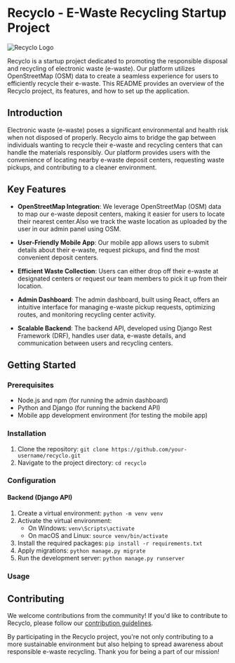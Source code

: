 # Recyclo - E-Waste Recycling Startup Project

![Recyclo Logo](/path/to/logo.png) <!-- Replace with the actual path to your logo image -->

Recyclo is a startup project dedicated to promoting the responsible disposal and recycling of electronic waste (e-waste). Our platform utilizes OpenStreetMap (OSM) data to create a seamless experience for users to efficiently recycle their e-waste. This README provides an overview of the Recyclo project, its features, and how to set up the application.


## Introduction

Electronic waste (e-waste) poses a significant environmental and health risk when not disposed of properly. Recyclo aims to bridge the gap between individuals wanting to recycle their e-waste and recycling centers that can handle the materials responsibly. Our platform provides users with the convenience of locating nearby e-waste deposit centers, requesting waste pickups, and contributing to a cleaner environment.

## Key Features

- **OpenStreetMap Integration**: We leverage OpenStreetMap (OSM) data to map our e-waste deposit centers, making it easier for users to locate their nearest center.Also we track the waste location as uploaded by the user in our admin panel using OSM.

- **User-Friendly Mobile App**: Our mobile app allows users to submit details about their e-waste, request pickups, and find the most convenient deposit centers.

- **Efficient Waste Collection**: Users can either drop off their e-waste at designated centers or request our team members to pick it up from their location.

- **Admin Dashboard**: The admin dashboard, built using React, offers an intuitive interface for managing e-waste pickup requests, optimizing routes, and monitoring recycling center activity.

- **Scalable Backend**: The backend API, developed using Django Rest Framework (DRF), handles user data, e-waste details, and communication between users and recycling centers.

## Getting Started

### Prerequisites

- Node.js and npm (for running the admin dashboard)
- Python and Django (for running the backend API)
- Mobile app development environment (for testing the mobile app)

### Installation

1. Clone the repository: `git clone https://github.com/your-username/recyclo.git`
2. Navigate to the project directory: `cd recyclo`

### Configuration

#### Backend (Django API)

1. Create a virtual environment: `python -m venv venv`
2. Activate the virtual environment:
   - On Windows: `venv\Scripts\activate`
   - On macOS and Linux: `source venv/bin/activate`
3. Install the required packages: `pip install -r requirements.txt`
4. Apply migrations: `python manage.py migrate`
5. Run the development server: `python manage.py runserver`


### Usage



## Contributing

We welcome contributions from the community! If you'd like to contribute to Recyclo, please follow our [contribution guidelines](CONTRIBUTING.md).



By participating in the Recyclo project, you're not only contributing to a more sustainable environment but also helping to spread awareness about responsible e-waste recycling. Thank you for being a part of our mission!
